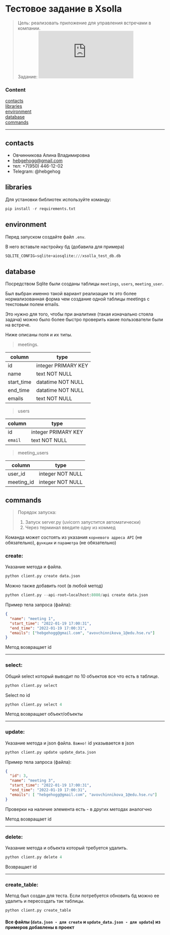 # Тестовое задание в Xsolla
> Цель: реализовать приложение для управления встречами в компании.  
Задание: ![ТЗ](https://github.com/hebgehogg/xsolla_test/blob/master/tz.pdf)

### Content  
[contacts](#contacts)  
[libraries](#libraries)  
[environment](#environment)  
[database](#database)  
[commands](#commands)  

***

<a name="contacts"><h2>contacts</h2></a>  

- Овчинникова Алина Владимировна
- hebgehogg@gmail.com
- тел: +7(950) 446-12-02
- Telegram: @hebgehog


<a name="libraries"><h2>libraries</h2></a>  

Для установки библиотек используйте команду:
```python
pip install -r requirements.txt
```

<a name="environment"><h2>environment</h2></a>

Перед запуском создайте файл `.env`. 

В него вставьте настройку бд (добавила для примера)
```python
SQLITE_CONFIG=sqlite+aiosqlite:///xsolla_test_db.db
```

<a name="database"><h2>database</h2></a>

Посредством Sqlite были созданы таблицы `meetings`, `users`, `meeting_user`.

Был выбран именно такой вариант реализации тк это более нормализованная форма чем создание одной таблицы meetings с текстовым полем emails.

Это нужно для того, чтобы при аналитике (такая изначально стояла задача) можно было более быстро проверить какие пользователи были на встрече.

Ниже описаны поля и их типы.

> meetings. 

| column | type |
| --- | --- |
| id | integer PRIMARY KEY |
| name | text NOT NULL |
| start_time | datatime NOT NULL |
| end_time | datatime NOT NULL |
| emails | text NOT NULL|


> users  

| column | type |
| --- | --- |
| id | integer PRIMARY KEY |
| `email` | text NOT NULL|


> meeting_users  

| column | type |
| --- | --- |
| user_id | integer NOT NULL |
| meeting_id | integer NOT NULL |


<a name="commands"><h2>commands</h2></a>  

> Порядок запуска:
> 1. Запуск server.py (uvicorn запустится автоматически)
> 2. Через терминал введите одну из коммед 

Команда может состоять из указания `корневого адреса API` (не обязательно), `функции` и `параметра` (не обязательно)

### create:
Указание метода и файла.
```python
python client.py create data.json
```
Можно также добавить root (в любой метод)
```python
python client.py --api-root=localhost:8080/api create data.json
```
Пример тела запроса (файла):
```json
{
  "name": "meeting 1",
  "start_time": "2022-01-19 17:00:31",
  "end_time": "2022-01-19 17:00:31",
  "emails": ["hebgehogg@gmail.com", "avovchinnikova_1@edu.hse.ru"]
}
```
Метод возвращает id

---

### select:
Общий select который выводит по 10 объектов все что есть в таблице.
```python
python client.py select
```
Select по id
```python
python client.py select 4
```
Метод возвращает объект/объекты

---


### update:
Указание метода и json файла.
`Важно!` id указывается в json

```python
python client.py update update_data.json
```
Пример тела запроса (файла):
```json
{
  "id": 3,
  "name": "meeting 3",
  "start_time": "2022-01-19 17:00:31",
  "end_time": "2022-01-19 17:00:31",
  "emails": [ "hebgehogg@gmail.com", "avovchinnikova_1@edu.hse.ru"]
}
```
Проверки на наличие элемента есть - в других методах аналогчно  

Метод возвращает id

---


### delete:
Указание метода и объекта который требуется удалить.
```python
python client.py delete 4
```
Возвращает id

---

### create_table:
Метод был создан для теста. Если потребуется обновить бд можно ее удалить и пересоздать так таблицы.
```python
python client.py create_table
```

#### Все файлы (`data.json - для create` и `update_data.json - для update`) из примеров добавлены в проект

